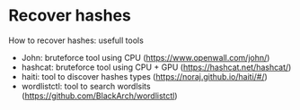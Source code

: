 # Recover hashes

How to recover hashes: usefull tools

- John: bruteforce tool using CPU (https://www.openwall.com/john/)
- hashcat: bruteforce tool using CPU + GPU (https://hashcat.net/hashcat/)
- haiti: tool to discover hashes types (https://noraj.github.io/haiti/#/)
- wordlistctl: tool to search wordlsits (https://github.com/BlackArch/wordlistctl)
